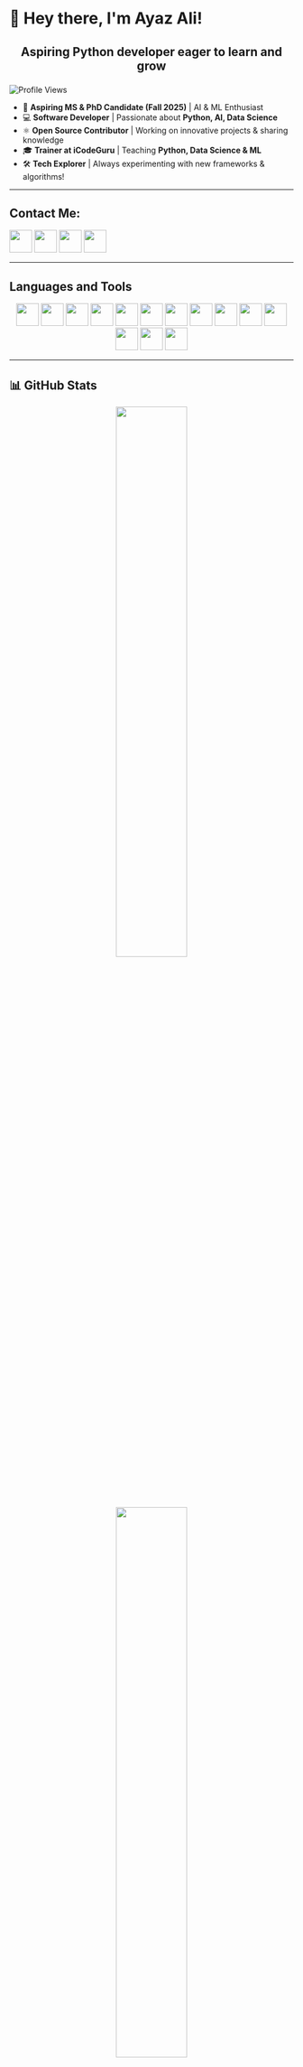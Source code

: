 # 👋 Hey there, I'm Ayaz Ali!

## <p align="center" > Aspiring Python developer eager to learn and grow </p>

![Profile Views](https://komarev.com/ghpvc/?username=Ayaz-75&label=Profile%20Views&color=blue&style=flat)

- 🌟 **Aspiring MS & PhD Candidate (Fall 2025)** | AI & ML Enthusiast  
- 💻 **Software Developer** | Passionate about **Python, AI, Data Science**  
- ⚛️ **Open Source Contributor** | Working on innovative projects & sharing knowledge  
- 🎓 **Trainer at iCodeGuru** | Teaching **Python, Data Science & ML**  
- 🛠️ **Tech Explorer** | Always experimenting with new frameworks & algorithms! 


---
## Contact Me:  

<p>
  <a href="https://www.linkedin.com/in/ayaz-ali75/"><img src="https://cdn.jsdelivr.net/gh/devicons/devicon/icons/linkedin/linkedin-original.svg" width="40" height="40"/></a>
  <a href="https://github.com/Ayaz-75"><img src="https://cdn.jsdelivr.net/gh/devicons/devicon/icons/github/github-original.svg" width="40" height="40"/></a>
  <a href="https://www.kaggle.com/ayazali75"><img src="https://cdn.jsdelivr.net/gh/devicons/devicon/icons/kaggle/kaggle-original.svg" width="40" height="40"/></a>
  <a href="mailto:ayazalilakho2@gmail.com"><img src="https://cdn.jsdelivr.net/gh/devicons/devicon/icons/google/google-original.svg" width="40" height="40"/></a>
</p>

---

## Languages and Tools

<p align="center">
  <img src="https://cdn.jsdelivr.net/gh/devicons/devicon/icons/git/git-original.svg" width="40" height="40"/>
  <img src="https://cdn.jsdelivr.net/gh/devicons/devicon/icons/opencv/opencv-original.svg" width="40" height="40"/>
  <img src="https://cdn.jsdelivr.net/gh/devicons/devicon/icons/pandas/pandas-original.svg" width="40" height="40"/>
  <img src="https://cdn.jsdelivr.net/gh/devicons/devicon/icons/python/python-original.svg" width="40" height="40"/>
  <img src="https://cdn.jsdelivr.net/gh/devicons/devicon/icons/pytorch/pytorch-original.svg" width="40" height="40"/>
  <img src="https://cdn.jsdelivr.net/gh/devicons/devicon/icons/scikitlearn/scikitlearn-original.svg" width="40" height="40"/>
  <img src="https://cdn.jsdelivr.net/gh/devicons/devicon/icons/tensorflow/tensorflow-original.svg" width="40" height="40"/>
  <img src="https://cdn.jsdelivr.net/gh/devicons/devicon/icons/sqlite/sqlite-original.svg" width="40" height="40"/>
  <img src="https://cdn.jsdelivr.net/gh/devicons/devicon/icons/seaborn/seaborn-original.svg" width="40" height="40"/>
  <img src="https://cdn.jsdelivr.net/gh/devicons/devicon/icons/matplotlib/matplotlib-original.svg" width="40" height="40"/>
  <img src="https://cdn.jsdelivr.net/gh/devicons/devicon/icons/mysql/mysql-original.svg" width="40" height="40"/>
  <img src="https://cdn.jsdelivr.net/gh/devicons/devicon/icons/bootstrap/bootstrap-original.svg" width="40" height="40"/>
  <img src="https://cdn.jsdelivr.net/gh/devicons/devicon/icons/css3/css3-original.svg" width="40" height="40"/>
  <img src="https://cdn.jsdelivr.net/gh/devicons/devicon/icons/html5/html5-original.svg" width="40" height="40"/>

</p>

---

## 📊 GitHub Stats

<p align="center">
  <img src="https://github-readme-stats.vercel.app/api?username=Ayaz-75&show_icons=true&theme=radical" width="50%"/>
  <img src="https://github-readme-streak-stats.herokuapp.com/?user=Ayaz-75&theme=radical" width="50%"/>
</p>

---

## 📈 Contribution Graph

<p align="center">
  <img src="https://github-readme-activity-graph.vercel.app/graph?username=Ayaz-75&theme=react-dark" />
</p>

---


